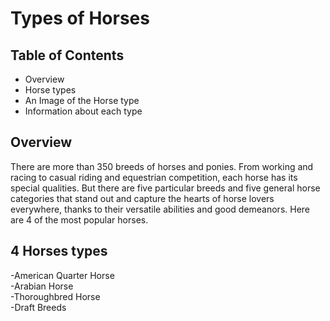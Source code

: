 # Types of Horses

## Table of Contents

* Overview
* Horse types
* An Image of the Horse type
* Information about each type

## Overview
There are more than 350 breeds of horses and ponies. From working and racing to casual riding and equestrian competition, each horse has its special qualities. But there are five particular breeds and five general horse categories that stand out and capture the hearts of horse lovers everywhere, thanks to their versatile abilities and good demeanors. Here are 4 of the most popular horses. 

## 4 Horses types

-American Quarter Horse<br />
-Arabian Horse<br />
-Thoroughbred Horse<br />
-Draft Breeds<br />
